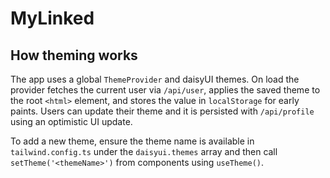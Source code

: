 # MyLinked

## How theming works

The app uses a global `ThemeProvider` and daisyUI themes. On load the provider
fetches the current user via `/api/user`, applies the saved theme to the root
`<html>` element, and stores the value in `localStorage` for early paints. Users
can update their theme and it is persisted with `/api/profile` using an
optimistic UI update.

To add a new theme, ensure the theme name is available in `tailwind.config.ts`
under the `daisyui.themes` array and then call `setTheme('<themeName>')` from
components using `useTheme()`.
